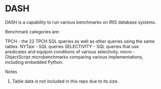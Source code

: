 # DASH

DASH is a capability to run various benchmarks on IRIS database systems.

Benchmark categories are:

TPCH - the 22 TPCH SQL queries as well as other queries using the same tables.
NYTaxi - SQL queries
SELECTIVITY - SQL queries that use predicates and equijoin conditions of various selectivity.
micro - ObjectScript microbenchmarks comparing various implementations, including embedded Python.

Notes

1. Table data is not included in this repo due to its size.




